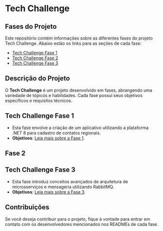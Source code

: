 # Tech Challenge

## Fases do Projeto
Este repositório contém informações sobre as diferentes fases do projeto Tech Challenge. Abaixo estão os links para as seções de cada fase:

- [Tech Challenge Fase 1](#tech-challenge-fase-1) <!-- Link para a seção da fase 1 -->
- [Tech Challenge Fase 2](#fase-2) <!-- Link reservado para a fase 2 -->
- [Tech Challenge Fase 3](#fase-3) <!-- Link para a seção da fase 3 -->

## Descrição do Projeto
O **Tech Challenge** é um projeto desenvolvido em fases, abrangendo uma variedade de tópicos e habilidades. Cada fase possui seus objetivos específicos e requisitos técnicos.

## Tech Challenge Fase 1
- Esta fase envolve a criação de um aplicativo utilizando a plataforma .NET 8 para cadastro de contatos regionais.
- **Objetivos**: [Leia mais sobre a Fase 1](#tech-challenge-fase-1).

## Fase 2
<!-- Detalhes da fase 2 serão adicionados aqui assim que estiverem disponíveis. -->

## Tech Challenge Fase 3
- Esta fase introduz conceitos avançados de arquitetura de microsserviços e mensageria utilizando RabbitMQ.
- **Objetivos**: [Leia mais sobre a Fase 3](#fase-3).

## Contribuições
Se você deseja contribuir para o projeto, fique à vontade para entrar em contato com os desenvolvedores mencionados nos READMEs de cada fase.
